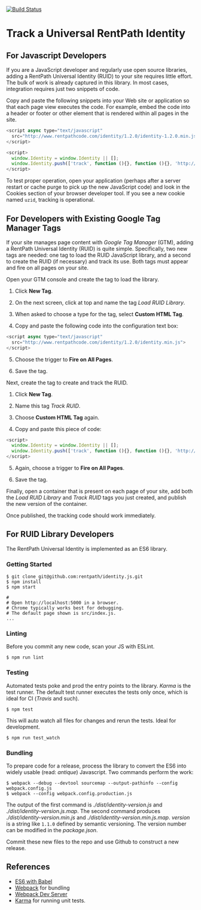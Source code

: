 [![Build Status](https://travis-ci.org/rentpath/identity.js.svg?branch=dev)](https://travis-ci.org/rentpath/identity.js)


# Track a Universal RentPath Identity

## For Javascript Developers

If you are a JavaScript developer and regularly use open source libraries, adding a RentPath Universal
Identity (RUID) to your site requires little effort. The bulk of work is already captured
in this library. In most cases, integration requires just two snippets of code.

Copy and paste the following snippets into your Web site or application so that each page
view executes the code. For example, embed the code into a header or footer
or other element that is rendered within all pages in the site.

```javascript
<script async type="text/javascript"
  src="http://www.rentpathcode.com/identity/1.2.0/identity-1.2.0.min.js">
</script>

<script>
  window.Identity = window.Identity || [];
  window.Identity.push(['track', function (){}, function (){}, 'http://identity.rentpathservices.com']);
</script>

```

To test proper operation, open your application (perhaps after a server restart or cache purge to pick
up the new JavaScript code) and look in the Cookies section of your browser developer tool. If you see
a new cookie named `uzid`, tracking is operational.


## For Developers with Existing Google Tag Manager Tags

If your site manages page content with _Google Tag Manager_ (GTM), adding a
RentPath Universal Identity (RUID) is quite simple. Specifically, two new tags
are needed: one tag to load the RUID JavaScript library, and a second to
create the RUID (if necessary) and track its use. Both tags must appear and
fire on all pages on your site.

Open your GTM console and create the tag to load the library.

1. Click **New Tag**.

2. On the next screen, click at top and name the tag _Load RUID Library_.

3. When asked to choose a type for the tag, select **Custom HTML Tag**.

4. Copy and paste the following code into the configuration text box:

  ```javascript
  <script async type="text/javascript"
    src="http://www.rentpathcode.com/identity/1.2.0/identity.min.js">
  </script>
  ```

5. Choose the trigger to **Fire on All Pages**.

6. Save the tag.


Next, create the tag to create and track the RUID.

1. Click **New Tag**.

2. Name this tag _Track RUID_.

3. Choose **Custom HTML Tag** again.

4. Copy and paste this piece of code:

  ```javascript
  <script>
    window.Identity = window.Identity || [];
    window.Identity.push(['track', function (){}, function (){}, 'http://identity.rentpathservices.com']);
  </script>
  ```

5. Again, choose a trigger to **Fire on All Pages**.

6. Save the tag.


Finally, open a container that is present on each page of your site, add both
the _Load RUID Library_ and _Track RUID_ tags you just created, and publish the new version of the container.

Once published, the tracking code should work immediately.



## For RUID Library Developers

The RentPath Universal Identity is implemented as an ES6 library.


### Getting Started

```
$ git clone git@github.com:rentpath/identity.js.git
$ npm install
$ npm start

#
# Open http://localhost:5000 in a browser.
# Chrome typically works best for debugging.
# The default page shown is src/index.js.
...
```


### Linting

Before you commit any new code, scan your JS with ESLint.

```
$ npm run lint
```


### Testing

Automated tests poke and prod the entry points to the library. _Karma_ is the test runner.
The default test runner executes the tests only once, which is ideal for CI (_Travis_ and such).

```
$ npm test
```

This will auto watch all files for changes and rerun the tests. Ideal for development.
```
$ npm run test_watch
```

### Bundling

To prepare code for a release, process the library to convert the ES6
into widely usable (read: _antique_) Javascript. Two commands perform the work:

```
$ webpack --debug --devtool sourcemap --output-pathinfo --config webpack.config.js
$ webpack --config webpack.config.production.js
```

The output of the first command is *./dist/identity-*version*.js* and
*./dist/identity-*version*.js.map*. The second command produces
*./dist/identity-*version*.min.js* and
*./dist/identity-*version*.min.js.map*. *version* is a string like `1.1.0`
defined by semantic versioning. The version number can be modified in the
*package.json*.

Commit these new files to the repo and use Github to construct a new release.



## References

* [ES6 with Babel](http://babeljs.io)
* [Webpack](http://webpack.github.io) for bundling
* [Webpack Dev Server](http://webpack.github.io/docs/webpack-dev-server.html)
* [Karma](http://karma-runner.github.io/0.13/index.html) for running unit tests.
